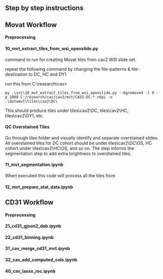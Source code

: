 ## Step by step instructions

## Movat Workflow
#### Preprocessing
#### 10_mvt_extract_tiles_from_wsi_openslide.py
command to run for creating Movat tiles from cav2 WSI slide set. 

repeat the following command by changing the file-patterns & tile-destination to DC, HC and DY1

run this from C:\research\cav>

    py .\src\10_mvt_extract_tiles_from_wsi_openslide.py --bgremoved -l 0 -p 2000 C:/research/cav/cav2/mvt/CAV2-DC-*.ndpi -o .\datamvt\tiles\cav2\DC\
This should produce tiles under tiles\cav2\DC\, tiles\cav2\HC\, tiles\cav2\DY1\, etc. 
 
#### QC Overstained Tiles
Go through tiles folder and visually identify and separate overstained slides. All overstained tiles for DC cohort should be under tiles\cav2\DC\OS\,  HC cohort under tiles\cav2\HC\OS\, and so on.
The step informs the segmentation step to add extra brightness to overstained tiles. 

#### 11_mvt_segmentation.ipynb
When executed this code will process all the tiles from 
#### 12_mvt_prepare_stat_data.ipynb

## CD31 Workflow
#### Preprocessing

#### 21_cd31_gjson2_dab.ipynb

#### 22_cd31_binning.ipynb

#### 31_cav_merge_cd31_mvt.ipynb

#### 32_cav_add_computed_cols.ipynb

#### 40_cav_lasso_roc.ipynb